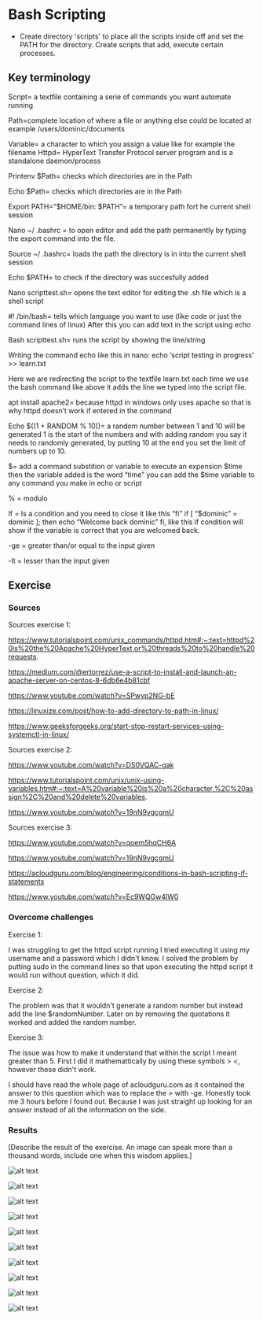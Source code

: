 # Bash Scripting
+ Create directory 'scripts' to place all the scripts inside off and set the PATH for the directory. Create scripts that add, execute certain processes.

## Key terminology
Script= a textfile containing a serie of commands you want automate running

Path=complete location of where a file  or anything else could be located at example /users/dominic/documents

Variable= a character to which you assign a value like for example the filename
Httpd= HyperText Transfer Protocol server program and is a standalone daemon/process

Printenv $Path= checks which directories are in the Path

Echo $Path= checks which directories are in the Path

Export PATH=”$HOME/bin: $PATH”= a temporary path fort he current shell session

Nano ~/ .bashrc = to open editor and add the path permanently by typing the export command into the file.

Source ~/ .bashrc= loads the path the directory is in into the current shell session

Echo $PATH= to check if the directory was succesfully added

Nano scripttest.sh= opens the text editor for editing the .sh file which is a shell script 

#! /bin/bash= tells which language you want to use (like code or just the command lines of linux) After this you can add text in the script using echo

Bash scripttest.sh= runs the script by showing the line/string

Writing the command echo like this in nano: echo ‘script testing in progress’ >> learn.txt 

Here we are redirecting the script to the textfile learn.txt each time we use the bash command like above it adds the line we typed into the script file.

apt install apache2= because httpd in windows only uses apache so that is why httpd doesn’t work if entered in the command

Echo $((1 + RANDOM % 10))= a random number between 1 and 10 will be generated
1 is the start of the numbers and with adding random you say it needs to randomly generated, by putting 10 at the end you set the limit of numbers up to 10.

$= add a command substition or variable to execute an expension $time then the variable added is the word “time” you can add the $time variable to any command you make in echo or script

% = modulo

If = Is a condition and you need to close it like this “fi” if [ “$dominic” = dominic ]; then echo “Welcome back dominic” fi, like this if condition will show if the variable is correct that you are welcomed back.

-ge = greater than/or equal to the input given

-lt = lesser than the input given

## Exercise
### Sources
Sources exercise 1:

https://www.tutorialspoint.com/unix_commands/httpd.htm#:~:text=httpd%20is%20the%20Apache%20HyperText,or%20threads%20to%20handle%20requests.

https://medium.com/@ertorrez/use-a-script-to-install-and-launch-an-apache-server-on-centos-8-6db6e4b81cbf

https://www.youtube.com/watch?v=SPwyp2NG-bE

https://linuxize.com/post/how-to-add-directory-to-path-in-linux/

https://www.geeksforgeeks.org/start-stop-restart-services-using-systemctl-in-linux/

Sources exercise 2:

https://www.youtube.com/watch?v=DS0VQAC-gak

https://www.tutorialspoint.com/unix/unix-using-variables.htm#:~:text=A%20variable%20is%20a%20character,%2C%20assign%2C%20and%20delete%20variables.

https://www.youtube.com/watch?v=19nN9vgcgmU

Sources exercise 3:

https://www.youtube.com/watch?v=qoem5hqCH6A

https://www.youtube.com/watch?v=19nN9vgcgmU

https://acloudguru.com/blog/engineering/conditions-in-bash-scripting-if-statements

https://www.youtube.com/watch?v=Ec9WQGw4lW0

### Overcome challenges
Exercise 1:

I was struggling to get the httpd script running I tried executing it using my username and a password which I didn't know. I solved the problem by putting sudo in the command lines so that upon executing the httpd script it would run without question, which it did.

Exercise 2:

The problem was that it wouldn't generate a random number but instead add the line $randomNumber. Later on by removing the quotations it worked and added the random number.

Exercise 3:

The issue was how to make it understand that within the script I meant greater than 5. First I did it mathemattically by using these symbols > <, however these didn't work. 

I should have read the whole page of acloudguru.com as it contained the answer to this question which was to replace the > with -ge. Honestly took me 3 hours before I found out. Because I was just straight up looking for an answer instead of all the information on the side.


### Results
[Describe the result of the exercise. An image can speak more than a thousand words, include one when this wisdom applies.]

![alt text]()

![alt text]()

![alt text]()

![alt text]()

![alt text]()

![alt text]()

![alt text]()

![alt text]()

![alt text]()

![alt text]()